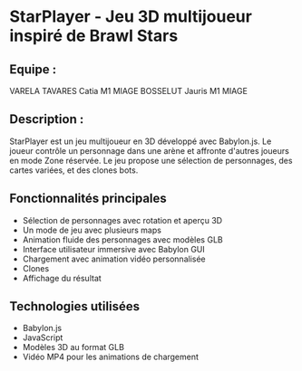# StarPlayer - Jeu 3D multijoueur inspiré de Brawl Stars

## Equipe :
VARELA TAVARES Catia M1 MIAGE
BOSSELUT Jauris M1 MIAGE

## Description :

StarPlayer est un jeu multijoueur en 3D développé avec Babylon.js. Le joueur contrôle un personnage dans une arène et affronte d'autres joueurs en mode Zone réservée. Le jeu propose une sélection de personnages, des cartes variées, et des clones bots.

## Fonctionnalités principales

- Sélection de personnages avec rotation et aperçu 3D
- Un mode de jeu avec plusieurs maps
- Animation fluide des personnages avec modèles GLB
- Interface utilisateur immersive avec Babylon GUI
- Chargement avec animation vidéo personnalisée
- Clones
- Affichage du résultat

## Technologies utilisées

- Babylon.js
- JavaScript
- Modèles 3D au format GLB
- Vidéo MP4 pour les animations de chargement
